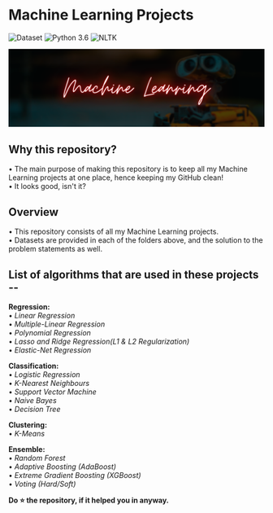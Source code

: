 # Machine Learning Projects
![Dataset](https://img.shields.io/badge/Dataset-Kaggle-blue.svg) ![Python 3.6](https://img.shields.io/badge/Python-3.6-brightgreen.svg) ![NLTK](https://img.shields.io/badge/Library-sklearn-orange.svg)

![ML](readme-resources/machine-learning.png)

## Why this repository?
• The main purpose of making this repository is to keep all my Machine Learning projects at one place, hence keeping my GitHub clean!<br/>
• It looks good, isn't it?

## Overview
• This repository consists of all my Machine Learning projects.<br/>
• Datasets are provided in each of the folders above, and the solution to the problem statements as well.

## List of algorithms that are used in these projects --
**Regression:**<br/>
  • _Linear Regression_<br/>
  • _Multiple-Linear Regression_<br/>
  • _Polynomial Regression_<br/>
  • _Lasso and Ridge Regression(L1 & L2 Regularization)_<br/>
  • _Elastic-Net Regression_

**Classification:**<br/>
  • _Logistic Regression_<br/>
  • _K-Nearest Neighbours_<br/>
  • _Support Vector Machine_<br/>
  • _Naive Bayes_<br/>
  • _Decision Tree_<br/>
 
**Clustering:**<br/>
  • _K-Means_<br/>
  
**Ensemble:**<br/>
  • _Random Forest_<br/>
  • _Adaptive Boosting (AdaBoost)_<br/>
  • _Extreme Gradient Boosting (XGBoost)_<br/>
  • _Voting (Hard/Soft)_<br/>

**Do ⭐ the repository, if it helped you in anyway.**
